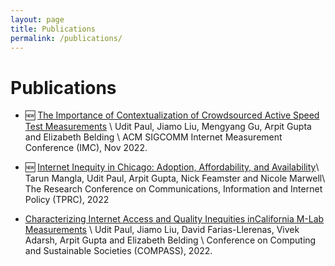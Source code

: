 ```yaml
---
layout: page
title: Publications
permalink: /publications/
---
```


# Publications

-  🆕 [The Importance of Contextualization of Crowdsourced Active Speed Test Measurements](#) \\
Udit Paul, Jiamo Liu, Mengyang Gu, Arpit Gupta and Elizabeth Belding \\
ACM SIGCOMM Internet Measurement Conference (IMC), Nov 2022.

- 🆕 [Internet Inequity in Chicago: Adoption, Affordability, and Availability](https://sites.cs.ucsb.edu/~arpitgupta/pdfs/2022_tprc_chicago_digital_divide-submitted.pdf)\\
Tarun Mangla, Udit Paul, Arpit Gupta, Nick Feamster and Nicole Marwell\\
The Research Conference on Communications, Information and Internet Policy (TPRC), 2022

- [Characterizing Internet Access and Quality Inequities inCalifornia M-Lab Measurements](#) \\
Udit Paul, Jiamo Liu, David Farias-Llerenas, Vivek Adarsh, Arpit Gupta and Elizabeth Belding \\
Conference on Computing and Sustainable Societies (COMPASS), 2022.
